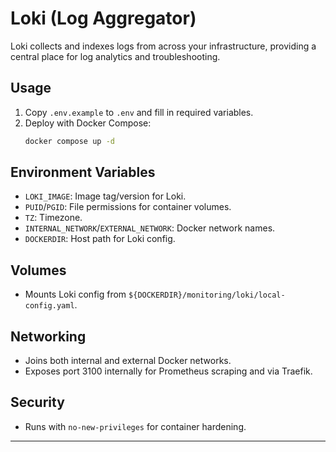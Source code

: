 # Loki (Log Aggregator)

Loki collects and indexes logs from across your infrastructure, providing a central place for log analytics and troubleshooting.

## Usage
1. Copy `.env.example` to `.env` and fill in required variables.
2. Deploy with Docker Compose:
   ```sh
   docker compose up -d
   ```

## Environment Variables
- `LOKI_IMAGE`: Image tag/version for Loki.
- `PUID`/`PGID`: File permissions for container volumes.
- `TZ`: Timezone.
- `INTERNAL_NETWORK`/`EXTERNAL_NETWORK`: Docker network names.
- `DOCKERDIR`: Host path for Loki config.

## Volumes
- Mounts Loki config from `${DOCKERDIR}/monitoring/loki/local-config.yaml`.

## Networking
- Joins both internal and external Docker networks.
- Exposes port 3100 internally for Prometheus scraping and via Traefik.

## Security
- Runs with `no-new-privileges` for container hardening.

---
